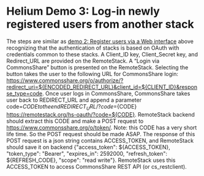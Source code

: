 # Helium Demo 3: Log-in newly registered users from another stack

The steps are similar as
[demo 2: Register users via a Web interface](helium-demo3.html) above
recognizing that the authentication of stacks is based on OAuth with
credentials common to these stacks. A Client_ID key, Client_Secret
key, and Redirect_URL are provided on the RemoteStack. A “Login via
CommonsShare” button is presented on the RemoteStack.  Selecting the
button takes the user to the following URL for CommonsShare login:
https://www.commonsshare.org/o/authorize/?redirect_uri=${ENCODED_REDIRECT_URL}&client_id=${CLIENT_ID}&response_type=code.
Once user logs in CommonsShare, CommonsShare takes user back to
REDIRECT_URL and append a parameter code=${CODE} to the end
REDIRECT_URL/?code=${CODE}
https://remotestack.org/hs-oauth/?code=${CODE}.  RemoteStack backend
should extract this CODE and make a POST request to
https://www.commonsshare.org/o/token/.  Note: this CODE has a very
short life time. So the POST request should be made ASAP.  The
response of this POST request is a json string contains ACCESS_TOKEN,
and RemoteStack should save it on backend {"access_token":
${ACCESS_TOKEN}, "token_type": "Bearer", "expires_in": 2592000,
"refresh_token": ${REFRESH_CODE}, "scope": "read write"}.  RemoteStack
uses this ACCESS_TOKEN to access CommonsShare REST API (or
cs_restclient).
